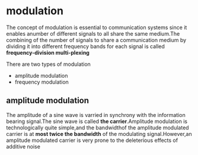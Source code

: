 # modulation 

The concept of modulation is essential to communication systems since it enables anumber of different signals to all share the same medium.The combining of the number of signals to share a communication medium by dividing it into different frequency bands for each signal is called **frequency-division multi-plexing**

There are two types of modulation

- amplitude modulation
- frequency modulation

## amplitude modulation
The amplitude of a sine wave is varried in synchrony with the information bearing signal.The sine wave is called **the carrier**.Amplitude modulation is technologically quite simple,and the bandwidthof the amplitude modulated carrier is at **most twice the bandwidth** of the modulating signal.However,an amplitude modulated carrier is very prone to the deleterious effects of additive noise
